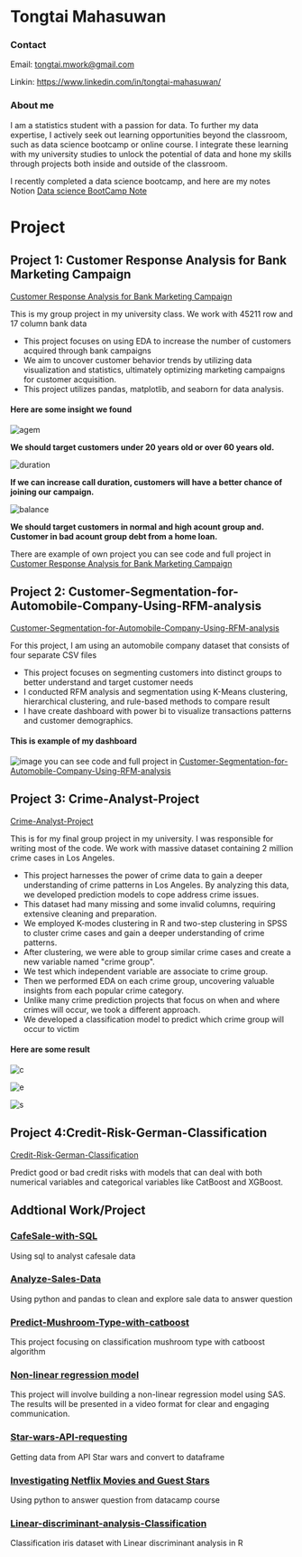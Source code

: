 # Tongtai Mahasuwan
### Contact
Email: tongtai.mwork@gmail.com

Linkin: https://www.linkedin.com/in/tongtai-mahasuwan/

### About me
I am a statistics student with a passion for data. To further my data expertise, I actively seek out learning opportunities beyond the classroom, such as data science bootcamp or online course. I integrate these learning with my university studies to unlock the potential of data and hone my skills through projects both inside and outside of the classroom.

I recently completed a data science bootcamp, and here are my notes Notion
[Data science BootCamp Note](https://pinto-muskox-ee5.notion.site/Data-science-Boot-Camp-8d06e9dd4947495e801b96a3b3027c77?pvs=4)

# Project
## Project 1: Customer Response Analysis for Bank Marketing Campaign
[Customer Response Analysis for Bank Marketing Campaign](https://github.com/TongtaiM/EDA_Bank_Dataset)

This is my group project in my university class. We work with 45211 row and 17 column bank data

- This project focuses on using EDA to increase the number of customers acquired through bank campaigns
- We aim to uncover customer behavior trends by utilizing data visualization and statistics, ultimately optimizing marketing campaigns for customer acquisition.
- This project utilizes pandas, matplotlib, and seaborn for data analysis.
#### Here are some insight we found

![agem](https://github.com/TongtaiM/Tongtai_Portfolio/assets/159317591/2035b04b-ddaa-4514-8067-5dc55d3efdc3)

**We should target customers under 20 years old or over 60 years old.**

![duration](https://github.com/TongtaiM/Tongtai_Portfolio/assets/159317591/773e85c6-f190-4283-bad3-ce76a8faf787)

**If we can increase call duration, customers will have a better chance of joining our campaign.**

![balance](https://github.com/TongtaiM/Tongtai_Portfolio/assets/159317591/2beb4ea8-00e4-42f7-af33-1acd6646020b)

**We should target customers in normal and high acount group and.**
**Customer in bad acount group debt from a home loan.**

There are example of own project you can see code and full project in [Customer Response Analysis for Bank Marketing Campaign](https://github.com/TongtaiM/EDA_Bank_Dataset)

## Project 2: Customer-Segmentation-for-Automobile-Company-Using-RFM-analysis
[Customer-Segmentation-for-Automobile-Company-Using-RFM-analysis](https://github.com/TongtaiM/Customer-Segmentation-for-Automobile-Company-Using-RFM-analysis)

For this project, I am using an automobile company dataset that consists of four separate CSV files
- This project focuses on segmenting customers into distinct groups to better understand and target customer needs
- I conducted RFM analysis and segmentation using K-Means clustering, hierarchical clustering, and rule-based methods to compare result
- I have create dashboard with power bi to visualize transactions patterns and customer demographics.
#### This is example of my dashboard
![image](https://github.com/TongtaiM/Tongtai_Portfolio/assets/159317591/e707ff25-0421-4511-b909-98b30ae61759)
you can see code and full project in [Customer-Segmentation-for-Automobile-Company-Using-RFM-analysis](https://github.com/TongtaiM/Customer-Segmentation-for-Automobile-Company-Using-RFM-analysis)

## Project 3: Crime-Analyst-Project
[Crime-Analyst-Project](https://github.com/TongtaiM/Crime-Analyst-Project)

This is for my final group project in my university. I was responsible for writing most of the code. We work with massive dataset containing 2 million crime cases in Los Angeles.

- This project harnesses the power of crime data to gain a deeper understanding of crime patterns in Los Angeles. By analyzing this data,   we developed prediction models to cope address crime issues.
- This dataset had many missing and some invalid columns, requiring extensive cleaning and preparation.
- We employed K-modes clustering in R and two-step clustering in SPSS to cluster crime cases and gain a deeper understanding of crime patterns.
- After clustering, we were able to group similar crime cases and create a new variable named "crime group".
- We test which independent variable are associate to crime group.
- Then we performed EDA on each crime group, uncovering valuable insights from each popular crime category.
- Unlike many crime prediction projects that focus on when and where crimes will occur, we took a different approach.
- We developed a classification model to predict which crime group will occur to victim

#### Here are some result
![c](https://github.com/TongtaiM/Tongtai_Portfolio/assets/159317591/96d00bba-256e-4bba-809b-8d22db95413f)

![e](https://github.com/TongtaiM/Tongtai_Portfolio/assets/159317591/1dd53919-cc45-4009-897e-a18b939e112d)

![s](https://github.com/TongtaiM/Tongtai_Portfolio/assets/159317591/ffc96593-1e3c-4081-afbd-de5ec3cbd630)



## Project 4:Credit-Risk-German-Classification
[Credit-Risk-German-Classification](https://github.com/TongtaiM/Credit-Risk-German-Classification-)

Predict good or bad credit risks with models that can deal with both numerical variables and categorical variables like CatBoost and XGBoost.

## Addtional Work/Project

### [CafeSale-with-SQL](https://github.com/TongtaiM/CafeSale-with-SQL)
Using sql to analyst cafesale data

### [Analyze-Sales-Data](https://github.com/TongtaiM/Analyze-Sales-Data)
Using python and pandas to clean and explore sale data to answer question

### [Predict-Mushroom-Type-with-catboost](https://github.com/TongtaiM/Predict-Mushroom-Type-with-catboost)
This project focusing on classification mushroom type with catboost algorithm

### [Non-linear regression model](https://youtu.be/QRL3Ymx86BM)
This project will involve building a non-linear regression model using SAS. The results will be presented in a video format for clear and engaging communication.

### [Star-wars-API-requesting](https://github.com/TongtaiM/Star-wars-API-requesting)
Getting data from API Star wars and convert to dataframe

### [Investigating Netflix Movies and Guest Stars](https://app.datacamp.com/workspace/w/f796ae9c-eda2-45be-b5d6-b444afbc37c6/edit)
Using python to answer question from datacamp course

### [Linear-discriminant-analysis-Classification](https://github.com/TongtaiM/Linear-discriminant-analysis-Classification.R)
Classification iris dataset with Linear discriminant analysis in R
